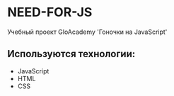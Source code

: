 # NEED-FOR-JS
Учебный проект GloAcademy 'Гоночки на JavaScript'

## Используются технологии:
- JavaScript
- HTML
- CSS
